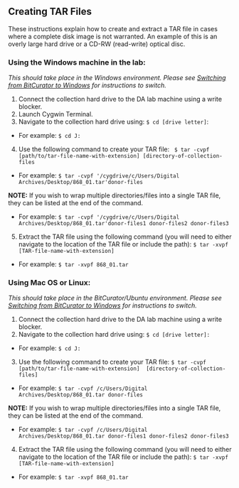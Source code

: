 ## Creating TAR Files

These instructions explain how to create and extract a TAR file in cases where a complete disk image is not warranted. An example of this is an overly large hard drive or a CD-RW (read-write) optical disc. 

### Using the Windows machine in the lab:
*This should take place in the Windows environment. Please see [Switching from BitCurator to Windows](https://github.com/rose-collectionservices/digital-archives/blob/master/Tier%201/Switching_BitCurator_Windows.md) for instructions to switch.*
1. Connect the collection hard drive to the DA lab machine using a write blocker.
2. Launch Cygwin Terminal.
3. Navigate to the collection hard drive using: ``$ cd [drive letter]``:
  * For example: ``$ cd J:``
4. Use the following command to create your TAR file:
`` $ tar -cvpf [path/to/tar-file-name-with-extension] [directory-of-collection-files``
  * For example: ``$ tar -cvpf '/cygdrive/c/Users/Digital Archives/Desktop/868_01.tar'donor-files``

**NOTE:** If you wish to wrap multiple directories/files into a single TAR file, they can be listed at the end of the command.
   * For example: ``$ tar -cvpf '/cygdrive/c/Users/Digital Archives/Desktop/868_01.tar'donor-files1 donor-files2 donor-files3``

5. Extract the TAR file using the following command (you will need to either navigate to the location of the TAR file or 
include the path): ``$ tar -xvpf [TAR-file-name-with-extension]``
  * For example: ``$ tar -xvpf 868_01.tar``
  
### Using Mac OS or Linux:
*This should take place in the BitCurator/Ubuntu environment. Please see [Switching from BitCurator to Windows](https://github.com/rose-collectionservices/digital-archives/blob/master/Tier%201/Switching_BitCurator_Windows.md) for instructions to switch.*
1. Connect the collection hard drive to the DA lab machine using a write blocker.
2. Navigate to the collection hard drive using: ``$ cd [drive letter]:``
  * For example: ``$ cd J:``  
3. Use the following command to create your TAR file: ``$ tar -cvpf [path/to/tar-file-name-with-extension] 
[directory-of-collection-files]``
  * For example: ``$ tar -cvpf /c/Users/Digital Archives/Desktop/868_01.tar donor-files``

**NOTE:** If you wish to wrap multiple directories/files into a single TAR file, they can be listed at the end of the command.
  * For example: ``$ tar -cvpf /c/Users/Digital Archives/Desktop/868_01.tar donor-files1 donor-files2 donor-files3``
4. Extract the TAR file using the following command (you will need to either navigate to the location of the TAR file or 
include the path): ``$ tar -xvpf [TAR-file-name-with-extension]``
  * For example: ``$ tar -xvpf 868_01.tar``

